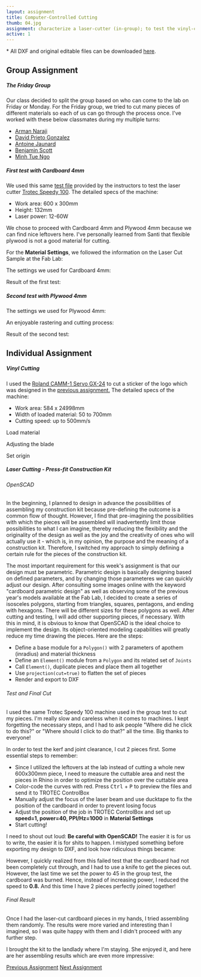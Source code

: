 ```yaml
---
layout: assignment
title: Computer-Controlled Cutting
thumb: 04.jpg
assignment: characterize a laser-cutter (in-group); to test the vinyl-cutter (individual); to design and to laser-cut a parametric construction kit (individual). 
active: 1
---
```

<p class="font-italic font-weight-bold">* All DXF and original editable files can be downloaded <a href="https://gitlab.fabcloud.org/academany/fabacademy/2020/labs/barcelona/students/tue-ngo/tree/master/assets/img/cut">here</a>.</p>

<h2>Group Assignment</h2>
<h5>The Friday Group</h5>
<p>Our class decided to split the group based on who can come to the lab on Friday or Monday. For the Friday group, we tried to cut many pieces of different materials so each of us can go through the process once. I've worked with these below classmates during my multiple turns:</p>
<ul>
<li><a href="http://fabacademy.org/2020/labs/barcelona/students/arman-najari">Arman Naraji</a></li>
<li><a href="http://fabacademy.org/2020/labs/barcelona/students/david-prieto/">David Prieto Gonzalez</a></li>
<li><a href="http://fabacademy.org/2020/labs/barcelona/students/antoine-jaunard">Antoine Jaunard</a></li>
<li><a href="http://fabacademy.org/2020/labs/barcelona/students/benjamin-scott/">Benjamin Scott</a></li>
<li><a href="http://fabacademy.org/2020/labs/barcelona/students/tue-ngo/">Minh Tue Ngo</a></li>
</ul>
<p></p>
<h5>First test with Cardboard 4mm</h5>
<p>We used this same <a href="https://www.thingiverse.com/thing:728579">test file</a> provided by the instructors to test the laser cutter <a href="https://www.troteclaser.com/es/maquinas-laser/grabadora-laser-speedy/">Trotec Speedy 100</a>. The detailed specs of the machine:</p>
<ul>
<li>Work area: 600 x 300mm</li>
<li>Height: 132mm</li>
<li>Laser power: 12-60W</li>
</ul>
<p>We chose to proceed with Cardboard 4mm and Plywood 4mm because we can find nice leftovers here. I've personally learned from Santi that flexible plywood is not a good material for cutting.</p>
<p>For the <strong>Material Settings</strong>, we followed the information on the Laser Cut Sample at the Fab Lab:</p>
<p>The settings we used for Cardboard 4mm:</p>
<p>Result of the first test:</p>
<p></p>
<h5>Second test with Plywood 4mm</h5>
<p>The settings we used for Plywood 4mm:</p>
<p>An enjoyable rastering and cutting process:</p>
<p>Result of the second test:</p>
<p></p>

<h2>Individual Assignment</h2>
<h5>Vinyl Cutting</h5>
<p>I used the <a href="https://www.rolanddga.com/es/soporte/products/cutting/camm-1-gx-24-24-vinyl-cutter">Roland CAMM-1 Servo GX-24</a> to cut a sticker of the logo which was designed in the <a href="http://academany.fabcloud.io/fabacademy/2020/labs/barcelona/students/tue-ngo/assignments/week-02-computer-aided-design.html">previous assignment.</a> The detailed specs of the machine:</p>
<ul>
<li>Work area: 584 x 24998mm</li>
<li>Width of loaded material: 50 to 700mm</li>
<li>Cutting speed: up to 500mm/s</li>
</ul>
<p>Load material</p>
<p>Adjusting the blade</p>
<p>Set origin</p>
<p></p>
<h5>Laser Cutting - Press-fit Construction Kit</h5>
<h6>OpenSCAD</h6>
<p>In the beginning, I planned to design in advance the possibilities of assembling my construction kit because pre-defining the outcome is a common flow of thought. However, I find that pre-imagining the possibilities with which the pieces will be assembled will inadvertently limit those possibilities to what I can imagine, thereby reducing the flexibility and the originality of the design as well as the joy and the creativity of ones who will actually use it - which is, in my opinion, the purpose and the meaning of a construction kit. Therefore, I switched my approach to simply defining a certain rule for the pieces of the construction kit.</p>
<p>The most important requirement for this week's assignment is that our design must be parametric. Parametric design is basically designing based on defined parameters, and by changing those parameteres we can quickly adjust our design. After consulting some images online with the keyword "cardboard parametric design" as well as observing some of the previous year's models available at the Fab Lab, I decided to create a series of isosceles polygons, starting from triangles, squares, pentagons, and ending with hexagons. There will be different sizes for these polygons as well. After cutting and testing, I will add other supporting pieces, if necessary. With this in mind, it is obvious to know that OpenSCAD is the ideal choice to implement the design. Its object-oriented modeling capabilities will greatly reduce my time drawing the pieces. Here are the steps:</p>
<ul>
<li>Define a base module for a <code>Polygon()</code> with 2 parameters of apothem (inradius) and material thickness</li>
<li>Define an <code>Element()</code> module from a <code>Polygon</code> and its related set of <code>Joints</code></li>
<li>Call <code>Element()</code>, duplicate pieces and place them all together</li>
<li>Use <code>projection(cut=true)</code> to flatten the set of pieces</li>
<li>Render and export to DXF</li>
</ul>
<p></p>
<h6>Test and Final Cut</h6>
<p>I used the same Trotec Speedy 100 machine used in the group test to cut my pieces. I'm really slow and careless when it comes to machines. I kept forgetting the necessary steps, and I had to ask people "Where did he click to do this?" or "Where should I click to do that?" all the time. Big thanks to everyone!</p> 
<p>In order to test the kerf and joint clearance, I cut 2 pieces first. Some essential steps to remember:</p>
<ul>
<li>Since I utilized the leftovers at the lab instead of cutting a whole new 600x300mm piece, I need to measure the cuttable area and nest the pieces in Rhino in order to optimize the position over the cuttable area</li>
<li>Color-code the curves with red. Press <kbd>Ctrl</kbd> + <kbd>P</kbd> to preview the files and send it to TROTEC ControlBox</li>
<li>Manually adjust the focus of the laser beam and use ducktape to fix the position of the cardboard in order to prevent losing focus</li>
<li>Adjust the position of the job in TROTEC ControlBox and set up <strong>speed=1, power=40, PPI/Hz=1000</strong> in <strong>Material Settings</strong></li>
<li>Start cutting!</li>
</ul>
<p>I need to shout out loud: <strong>Be careful with OpenSCAD!</strong> The easier it is for us to write, the easier it is for shits to happen. I mistyped something before exporting my design to DXF, and look how ridiculous things became:</p>
<p>However, I quickly realized from this failed test that the cardboard had not been completely cut through, and I had to use a knife to get the pieces out. However, the last time we set the power to 45 in the group test, the cardboard was burned. Hence, instead of increasing power, I reduced the speed to <strong>0.8.</strong> And this time I have 2 pieces perfectly joined together!</p>
<p></p>
<h6>Final Result</h6>
<p>Once I had the laser-cut cardboard pieces in my hands, I tried assembling them randomly. The results were more varied and interesting than I imagined, so I was quite happy with them and I didn't proceed with any further step.</p>
<p>I brought the kit to the landlady where I'm staying. She enjoyed it, and here are her assembling results which are even more impressive:</p>
<p></p>

<div class="container w-100 text-center py-4">
<a class="btn m-2" href="http://academany.fabcloud.io/fabacademy/2020/labs/barcelona/students/tue-ngo/assignments/week-02-computer-aided-design.html">Previous Assignment</a>
<a class="btn btn-inactive m-2" href="#">Next Assignment</a>
</div>